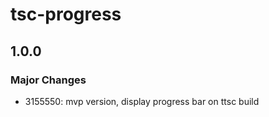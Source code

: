 # tsc-progress

## 1.0.0
### Major Changes

- 3155550: mvp version, display progress bar on ttsc build
